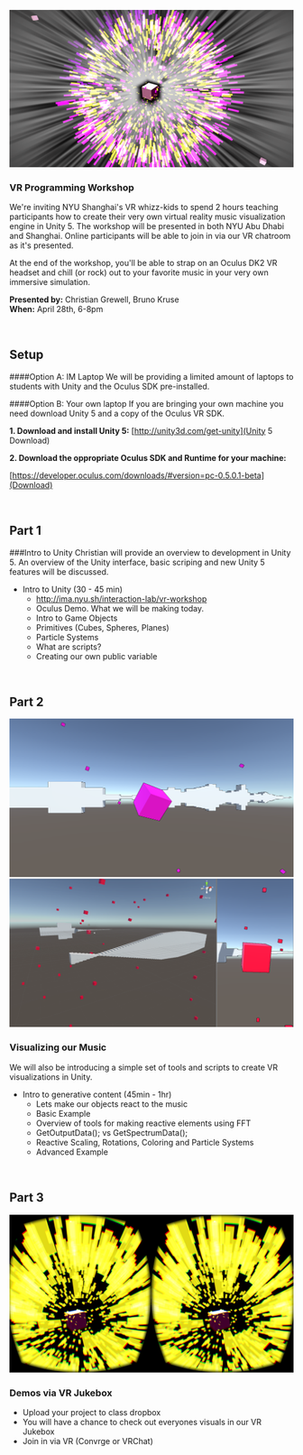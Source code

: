 ![](https://raw.githubusercontent.com/brunokruse/vr-workshop/master/screenshots/s3.png)

### VR Programming Workshop
We're inviting NYU Shanghai's VR whizz-kids to spend 2 hours teaching participants how to create their very own virtual reality music visualization engine in Unity 5. The workshop will be presented in both NYU Abu Dhabi and Shanghai. Online participants will be able to join in via our VR chatroom as it's presented.

At the end of the workshop, you'll be able to strap on an Oculus DK2 VR headset and chill (or rock) out to your favorite music in your very own immersive simulation.

**Presented by:** Christian Grewell, Bruno Kruse <br/>
**When:** April 28th, 6-8pm

<br/>

## Setup

####Option A: IM Laptop
We will be providing a limited amount of laptops to students with Unity and the Oculus SDK pre-installed.

####Option B: Your own laptop
If you are bringing your own machine you need download Unity 5 and a copy of the Oculus VR SDK.<br/>

**1. Download and install Unity 5:** [http://unity3d.com/get-unity](Unity 5 Download)

**2. Download the oppropriate Oculus SDK and Runtime for your machine:**

[https://developer.oculus.com/downloads/#version=pc-0.5.0.1-beta](Download)


<br />

## Part 1
###Intro to Unity
Christian will provide an overview to development in Unity 5. An overview of the Unity interface, basic scriping and new Unity 5 features will be discussed.

* Intro to Unity (30 - 45 min)
	* http://ima.nyu.sh/interaction-lab/vr-workshop
	* Oculus Demo. What we will be making today.
	* Intro to Game Objects 
	* Primitives (Cubes, Spheres, Planes)
	* Particle Systems
	* What are scripts?
	* Creating our own public variable
	 
<br />


## Part 2
![](https://raw.githubusercontent.com/brunokruse/vr-workshop/master/screenshots/s0.png)
![](https://raw.githubusercontent.com/brunokruse/vr-workshop/master/screenshots/s1.png)
### Visualizing our Music
We will also be introducing a simple set of tools and scripts to create VR visualizations in Unity.

* Intro to generative content (45min - 1hr)
	* Lets make our objects react to the music
	* Basic Example
	* Overview of tools for making reactive elements using FFT
	* GetOutputData(); vs GetSpectrumData();
	* Reactive Scaling, Rotations, Coloring and Particle Systems
	* Advanced Example

<br />

## Part 3
![](https://raw.githubusercontent.com/brunokruse/vr-workshop/master/screenshots/s4.png)
### Demos via VR Jukebox

* Upload your project to class dropbox
* You will have a chance to check out everyones visuals in our VR Jukebox
* Join in via VR (Convrge or VRChat)
